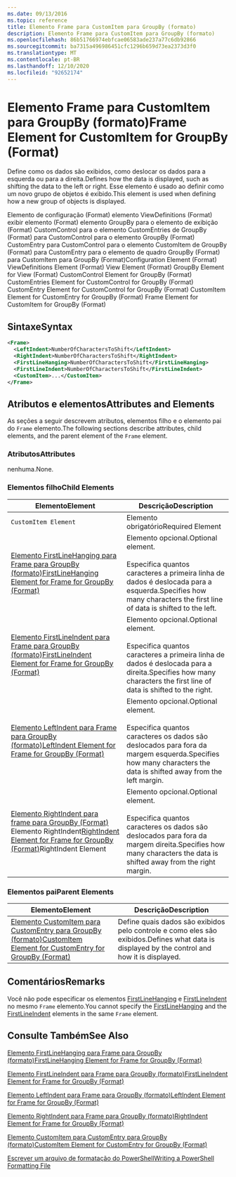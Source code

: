 ```yaml
---
ms.date: 09/13/2016
ms.topic: reference
title: Elemento Frame para CustomItem para GroupBy (formato)
description: Elemento Frame para CustomItem para GroupBy (formato)
ms.openlocfilehash: 86b51766974ebfcae06583ade237a77c6db92866
ms.sourcegitcommit: ba7315a496986451cfc1296b659d73ea2373d3f0
ms.translationtype: MT
ms.contentlocale: pt-BR
ms.lasthandoff: 12/10/2020
ms.locfileid: "92652174"
---
```

# <a name="frame-element-for-customitem-for-groupby-format"></a><span data-ttu-id="f3328-103">Elemento Frame para CustomItem para GroupBy (formato)</span><span class="sxs-lookup"><span data-stu-id="f3328-103">Frame Element for CustomItem for GroupBy (Format)</span></span>

<span data-ttu-id="f3328-104">Define como os dados são exibidos, como deslocar os dados para a esquerda ou para a direita.</span><span class="sxs-lookup"><span data-stu-id="f3328-104">Defines how the data is displayed, such as shifting the data to the left or right.</span></span> <span data-ttu-id="f3328-105">Esse elemento é usado ao definir como um novo grupo de objetos é exibido.</span><span class="sxs-lookup"><span data-stu-id="f3328-105">This element is used when defining how a new group of objects is displayed.</span></span>

<span data-ttu-id="f3328-106">Elemento de configuração (Format) elemento ViewDefinitions (Format) exibir elemento (Format) elemento GroupBy para o elemento de exibição (Format) CustomControl para o elemento CustomEntries de GroupBy (Format) para CustomControl para o elemento GroupBy (Format) CustomEntry para CustomControl para o elemento CustomItem de GroupBy (Format) para CustomEntry para o elemento de quadro GroupBy (Format) para CustomItem para GroupBy (Format)</span><span class="sxs-lookup"><span data-stu-id="f3328-106">Configuration Element (Format) ViewDefinitions Element (Format) View Element (Format) GroupBy Element for View (Format) CustomControl Element for GroupBy (Format) CustomEntries Element for CustomControl for GroupBy (Format) CustomEntry Element for CustomControl for GroupBy (Format) CustomItem Element for CustomEntry for GroupBy (Format) Frame Element for CustomItem for GroupBy (Format)</span></span>

## <a name="syntax"></a><span data-ttu-id="f3328-107">Sintaxe</span><span class="sxs-lookup"><span data-stu-id="f3328-107">Syntax</span></span>

```xml
<Frame>
  <LeftIndent>NumberOfCharactersToShift</LeftIndent>
  <RightIndent>NumberOfCharactersToShift</RightIndent>
  <FirstLineHanging>NumberOfCharactersToShift</FirstLineHanging>
  <FirstLineIndent>NumberOfCharactersToShift</FirstLineIndent>
  <CustomItem>...</CustomItem>
</Frame>
```

## <a name="attributes-and-elements"></a><span data-ttu-id="f3328-108">Atributos e elementos</span><span class="sxs-lookup"><span data-stu-id="f3328-108">Attributes and Elements</span></span>

<span data-ttu-id="f3328-109">As seções a seguir descrevem atributos, elementos filho e o elemento pai do `Frame` elemento.</span><span class="sxs-lookup"><span data-stu-id="f3328-109">The following sections describe attributes, child elements, and the parent element of the `Frame` element.</span></span>

### <a name="attributes"></a><span data-ttu-id="f3328-110">Atributos</span><span class="sxs-lookup"><span data-stu-id="f3328-110">Attributes</span></span>

<span data-ttu-id="f3328-111">nenhuma.</span><span class="sxs-lookup"><span data-stu-id="f3328-111">None.</span></span>

### <a name="child-elements"></a><span data-ttu-id="f3328-112">Elementos filho</span><span class="sxs-lookup"><span data-stu-id="f3328-112">Child Elements</span></span>

|<span data-ttu-id="f3328-113">Elemento</span><span class="sxs-lookup"><span data-stu-id="f3328-113">Element</span></span>|<span data-ttu-id="f3328-114">Descrição</span><span class="sxs-lookup"><span data-stu-id="f3328-114">Description</span></span>|
|-------------|-----------------|
|`CustomItem Element`|<span data-ttu-id="f3328-115">Elemento obrigatório</span><span class="sxs-lookup"><span data-stu-id="f3328-115">Required Element</span></span>|
|[<span data-ttu-id="f3328-116">Elemento FirstLineHanging para Frame para GroupBy (formato)</span><span class="sxs-lookup"><span data-stu-id="f3328-116">FirstLineHanging Element for Frame for GroupBy (Format)</span></span>](./firstlinehanging-element-for-frame-for-groupby-format.md)|<span data-ttu-id="f3328-117">Elemento opcional.</span><span class="sxs-lookup"><span data-stu-id="f3328-117">Optional element.</span></span><br /><br /> <span data-ttu-id="f3328-118">Especifica quantos caracteres a primeira linha de dados é deslocada para a esquerda.</span><span class="sxs-lookup"><span data-stu-id="f3328-118">Specifies how many characters the first line of data is shifted to the left.</span></span>|
|[<span data-ttu-id="f3328-119">Elemento FirstLineIndent para Frame para GroupBy (formato)</span><span class="sxs-lookup"><span data-stu-id="f3328-119">FirstLineIndent Element for Frame for GroupBy (Format)</span></span>](./firstlineindent-element-for-frame-for-groupby-format.md)|<span data-ttu-id="f3328-120">Elemento opcional.</span><span class="sxs-lookup"><span data-stu-id="f3328-120">Optional element.</span></span><br /><br /> <span data-ttu-id="f3328-121">Especifica quantos caracteres a primeira linha de dados é deslocada para a direita.</span><span class="sxs-lookup"><span data-stu-id="f3328-121">Specifies how many characters the first line of data is shifted to the right.</span></span>|
|[<span data-ttu-id="f3328-122">Elemento LeftIndent para Frame para GroupBy (formato)</span><span class="sxs-lookup"><span data-stu-id="f3328-122">LeftIndent Element for Frame for GroupBy (Format)</span></span>](./leftindent-element-for-frame-for-groupby-format.md)|<span data-ttu-id="f3328-123">Elemento opcional.</span><span class="sxs-lookup"><span data-stu-id="f3328-123">Optional element.</span></span><br /><br /> <span data-ttu-id="f3328-124">Especifica quantos caracteres os dados são deslocados para fora da margem esquerda.</span><span class="sxs-lookup"><span data-stu-id="f3328-124">Specifies how many characters the data is shifted away from the left margin.</span></span>|
|<span data-ttu-id="f3328-125">[Elemento RightIndent para frame para GroupBy (Format)](./rightindent-element-for-frame-for-groupby-format.md) Elemento RightIndent</span><span class="sxs-lookup"><span data-stu-id="f3328-125">[RightIndent Element for Frame for GroupBy (Format)](./rightindent-element-for-frame-for-groupby-format.md)RightIndent Element</span></span>|<span data-ttu-id="f3328-126">Elemento opcional.</span><span class="sxs-lookup"><span data-stu-id="f3328-126">Optional element.</span></span><br /><br /> <span data-ttu-id="f3328-127">Especifica quantos caracteres os dados são deslocados para fora da margem direita.</span><span class="sxs-lookup"><span data-stu-id="f3328-127">Specifies how many characters the data is shifted away from the right margin.</span></span>|

### <a name="parent-elements"></a><span data-ttu-id="f3328-128">Elementos pai</span><span class="sxs-lookup"><span data-stu-id="f3328-128">Parent Elements</span></span>

|<span data-ttu-id="f3328-129">Elemento</span><span class="sxs-lookup"><span data-stu-id="f3328-129">Element</span></span>|<span data-ttu-id="f3328-130">Descrição</span><span class="sxs-lookup"><span data-stu-id="f3328-130">Description</span></span>|
|-------------|-----------------|
|[<span data-ttu-id="f3328-131">Elemento CustomItem para CustomEntry para GroupBy (formato)</span><span class="sxs-lookup"><span data-stu-id="f3328-131">CustomItem Element for CustomEntry for GroupBy (Format)</span></span>](./customitem-element-for-customentry-for-groupby-format.md)|<span data-ttu-id="f3328-132">Define quais dados são exibidos pelo controle e como eles são exibidos.</span><span class="sxs-lookup"><span data-stu-id="f3328-132">Defines what data is displayed by the control and how it is displayed.</span></span>|

## <a name="remarks"></a><span data-ttu-id="f3328-133">Comentários</span><span class="sxs-lookup"><span data-stu-id="f3328-133">Remarks</span></span>

<span data-ttu-id="f3328-134">Você não pode especificar os elementos [FirstLineHanging](./firstlinehanging-element-for-frame-for-groupby-format.md) e [FirstLineIndent](./firstlineindent-element-for-frame-for-groupby-format.md) no mesmo `Frame` elemento.</span><span class="sxs-lookup"><span data-stu-id="f3328-134">You cannot specify the [FirstLineHanging](./firstlinehanging-element-for-frame-for-groupby-format.md) and the [FirstLineIndent](./firstlineindent-element-for-frame-for-groupby-format.md) elements in the same `Frame` element.</span></span>

## <a name="see-also"></a><span data-ttu-id="f3328-135">Consulte Também</span><span class="sxs-lookup"><span data-stu-id="f3328-135">See Also</span></span>

[<span data-ttu-id="f3328-136">Elemento FirstLineHanging para Frame para GroupBy (formato)</span><span class="sxs-lookup"><span data-stu-id="f3328-136">FirstLineHanging Element for Frame for GroupBy (Format)</span></span>](./firstlinehanging-element-for-frame-for-groupby-format.md)

[<span data-ttu-id="f3328-137">Elemento FirstLineIndent para Frame para GroupBy (formato)</span><span class="sxs-lookup"><span data-stu-id="f3328-137">FirstLineIndent Element for Frame for GroupBy (Format)</span></span>](./firstlineindent-element-for-frame-for-groupby-format.md)

[<span data-ttu-id="f3328-138">Elemento LeftIndent para Frame para GroupBy (formato)</span><span class="sxs-lookup"><span data-stu-id="f3328-138">LeftIndent Element for Frame for GroupBy (Format)</span></span>](./leftindent-element-for-frame-for-groupby-format.md)

[<span data-ttu-id="f3328-139">Elemento RightIndent para Frame para GroupBy (formato)</span><span class="sxs-lookup"><span data-stu-id="f3328-139">RightIndent Element for Frame for GroupBy (Format)</span></span>](./rightindent-element-for-frame-for-groupby-format.md)

[<span data-ttu-id="f3328-140">Elemento CustomItem para CustomEntry para GroupBy (formato)</span><span class="sxs-lookup"><span data-stu-id="f3328-140">CustomItem Element for CustomEntry for GroupBy (Format)</span></span>](./customitem-element-for-customentry-for-groupby-format.md)

[<span data-ttu-id="f3328-141">Escrever um arquivo de formatação do PowerShell</span><span class="sxs-lookup"><span data-stu-id="f3328-141">Writing a PowerShell Formatting File</span></span>](./writing-a-powershell-formatting-file.md)
